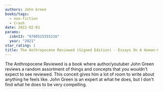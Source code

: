 ```yaml
---
authors: John Green
books/tags:
  - non-fiction
  - trash
date: 2022-02-01
params:
  isbn13: "9780525555216"
  year: "2021"
star_rating: 1
title: The Anthropocene Reviewed (Signed Edition) - Essays On A Human-Centered Planet
---
```


The Anthropocene Reviewed is a book where author/youtuber John Green reviews a random assortment of things and concepts that you wouldn't expect to see reviewed. This conceit gives him a lot of room to write about anything he feels like. John Green is an expert at what he does, but I don't find what he does to be very compelling.

<!--more-->
